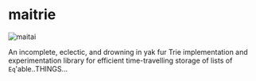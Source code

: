 maitrie
=======

![maitai](http://img4-3.myrecipes.timeinc.net/i/recipes/su/08/09/mai-tai-su-1835314-x.jpg)

An incomplete, eclectic, and drowning in yak fur Trie implementation and experimentation library for efficient time-travelling storage of lists of `Eq`'able..THINGS... 
